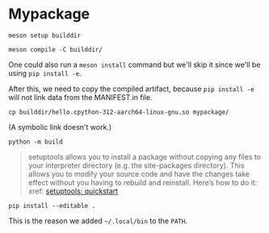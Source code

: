 # Mypackage

```
meson setup builddir
```

```
meson compile -C builddir/
```

One could also run a `meson install` command but we'll skip it since we'll be using `pip install -e`.

After this, we need to copy the compiled artifact, because `pip install -e` will
not link data from the MANIFEST.in file.

```
cp builddir/hello.cpython-312-aarch64-linux-gnu.so mypackage/
```
(A symbolic link doesn't work.)

```
python -m build
```

> setuptools allows you to install a package without copying any files to your interpreter directory
> (e.g. the site-packages directory). This allows you to modify your source code and have the changes
>  take effect without you having to rebuild and reinstall. Here’s how to do it:
xref: [setuptools: quickstart](https://setuptools.pypa.io/en/latest/userguide/quickstart.html)
```
pip install --editable .
```

This is the reason we added `~/.local/bin` to the `PATH`.
